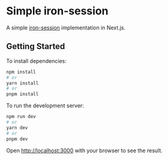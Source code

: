 # Simple iron-session

A simple [iron-session](https://github.com/vvo/iron-session) implementation in Next.js.

## Getting Started

To install dependencies:

```bash
npm install
# or
yarn install
# or
pnpm install
```

To run the development server:

```bash
npm run dev
# or
yarn dev
# or
pnpm dev
```

Open [http://localhost:3000](http://localhost:3000) with your browser to see the result.
